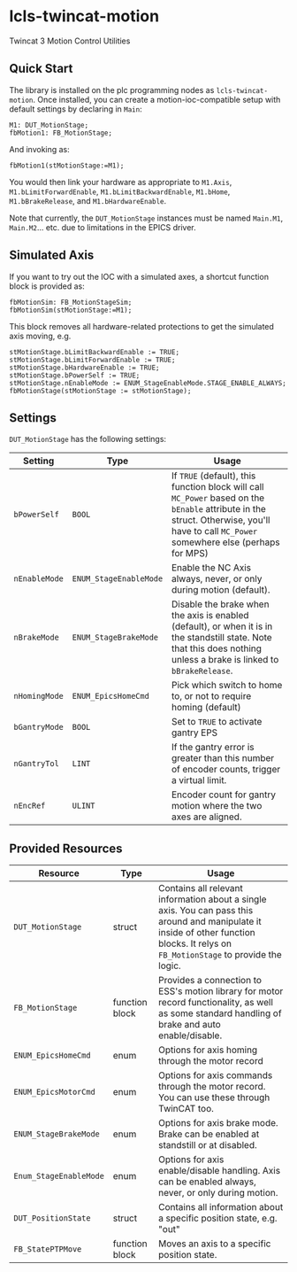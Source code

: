 # lcls-twincat-motion
Twincat 3 Motion Control Utilities

## Quick Start
The library is installed on the plc programming nodes as `lcls-twincat-motion`. Once installed, you can create a motion-ioc-compatible setup with default settings by declaring in `Main`:
```
M1: DUT_MotionStage;
fbMotion1: FB_MotionStage;
```
And invoking as:
```
fbMotion1(stMotionStage:=M1);
```

You would then link your hardware as appropriate to `M1.Axis`, `M1.bLimitForwardEnable`, `M1.bLimitBackwardEnable`, `M1.bHome`, `M1.bBrakeRelease`, and `M1.bHardwareEnable`.

Note that currently, the `DUT_MotionStage` instances must be named `Main.M1`, `Main.M2`... etc. due to limitations in the EPICS driver.

## Simulated Axis
If you want to try out the IOC with a simulated axes, a shortcut function block is provided as:
```
fbMotionSim: FB_MotionStageSim;
fbMotionSim(stMotionStage:=M1);
```
This block removes all hardware-related protections to get the simulated axis moving, e.g.
```
stMotionStage.bLimitBackwardEnable := TRUE;
stMotionStage.bLimitForwardEnable := TRUE;
stMotionStage.bHardwareEnable := TRUE;
stMotionStage.bPowerSelf := TRUE;
stMotionStage.nEnableMode := ENUM_StageEnableMode.STAGE_ENABLE_ALWAYS;
fbMotionStage(stMotionStage := stMotionStage);
```

## Settings
`DUT_MotionStage` has the following settings:

| Setting | Type | Usage |
| --- | --- | --- |
| `bPowerSelf` | `BOOL` | If `TRUE` (default), this function block will call `MC_Power` based on the `bEnable` attribute in the struct. Otherwise, you'll have to call `MC_Power` somewhere else (perhaps for MPS) |
| `nEnableMode` | `ENUM_StageEnableMode` | Enable the NC Axis always, never, or only during motion (default). |
| `nBrakeMode` | `ENUM_StageBrakeMode` | Disable the brake when the axis is enabled (default), or when it is in the standstill state. Note that this does nothing unless a brake is linked to `bBrakeRelease`. |
| `nHomingMode` | `ENUM_EpicsHomeCmd` | Pick which switch to home to, or not to require homing (default) |
| `bGantryMode` | `BOOL` | Set to `TRUE` to activate gantry EPS |
| `nGantryTol` | `LINT` | If the gantry error is greater than this number of encoder counts, trigger a virtual limit. |
| `nEncRef` | `ULINT` | Encoder count for gantry motion where the two axes are aligned. |

## Provided Resources
| Resource | Type | Usage |
| --- | --- | --- |
| `DUT_MotionStage` | struct | Contains all relevant information about a single axis. You can pass this around and manipulate it inside of other function blocks. It relys on `FB_MotionStage` to provide the logic. |
| `FB_MotionStage` | function block | Provides a connection to ESS's motion library for motor record functionality, as well as some standard handling of brake and auto enable/disable. |
| `ENUM_EpicsHomeCmd ` | enum | Options for axis homing through the motor record |
| `ENUM_EpicsMotorCmd` | enum | Options for axis commands through the motor record. You can use these through TwinCAT too. |
| `ENUM_StageBrakeMode` | enum | Options for axis brake mode. Brake can be enabled at standstill or at disabled. |
| `Enum_StageEnableMode` | enum | Options for axis enable/disable handling. Axis can be enabled always, never, or only during motion. |
| `DUT_PositionState` | struct | Contains all information about a specific position state, e.g. "out" |
| `FB_StatePTPMove` | function block | Moves an axis to a specific position state. |


